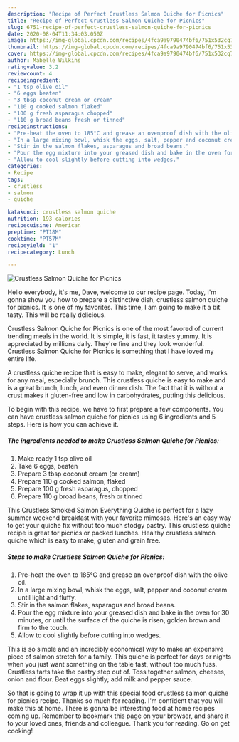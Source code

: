 ```yaml
---
description: "Recipe of Perfect Crustless Salmon Quiche for Picnics"
title: "Recipe of Perfect Crustless Salmon Quiche for Picnics"
slug: 6751-recipe-of-perfect-crustless-salmon-quiche-for-picnics
date: 2020-08-04T11:34:03.050Z
image: https://img-global.cpcdn.com/recipes/4fca9a9790474bf6/751x532cq70/crustless-salmon-quiche-for-picnics-recipe-main-photo.jpg
thumbnail: https://img-global.cpcdn.com/recipes/4fca9a9790474bf6/751x532cq70/crustless-salmon-quiche-for-picnics-recipe-main-photo.jpg
cover: https://img-global.cpcdn.com/recipes/4fca9a9790474bf6/751x532cq70/crustless-salmon-quiche-for-picnics-recipe-main-photo.jpg
author: Mabelle Wilkins
ratingvalue: 3.2
reviewcount: 4
recipeingredient:
- "1 tsp olive oil"
- "6 eggs beaten"
- "3 tbsp coconut cream or cream"
- "110 g cooked salmon flaked"
- "100 g fresh asparagus chopped"
- "110 g broad beans fresh or tinned"
recipeinstructions:
- "Pre-heat the oven to 185°C and grease an ovenproof dish with the olive oil."
- "In a large mixing bowl, whisk the eggs, salt, pepper and coconut cream until light and fluffy."
- "Stir in the salmon flakes, asparagus and broad beans."
- "Pour the egg mixture into your greased dish and bake in the oven for 30 minutes, or until the surface of the quiche is risen, golden brown and firm to the touch."
- "Allow to cool slightly before cutting into wedges."
categories:
- Recipe
tags:
- crustless
- salmon
- quiche

katakunci: crustless salmon quiche 
nutrition: 193 calories
recipecuisine: American
preptime: "PT18M"
cooktime: "PT57M"
recipeyield: "1"
recipecategory: Lunch

---
```



![Crustless Salmon Quiche for Picnics](https://img-global.cpcdn.com/recipes/4fca9a9790474bf6/751x532cq70/crustless-salmon-quiche-for-picnics-recipe-main-photo.jpg)

Hello everybody, it's me, Dave, welcome to our recipe page. Today, I'm gonna show you how to prepare a distinctive dish, crustless salmon quiche for picnics. It is one of my favorites. This time, I am going to make it a bit tasty. This will be really delicious.

Crustless Salmon Quiche for Picnics is one of the most favored of current trending meals in the world. It is simple, it is fast, it tastes yummy. It is appreciated by millions daily. They're fine and they look wonderful. Crustless Salmon Quiche for Picnics is something that I have loved my entire life.

A crustless quiche recipe that is easy to make, elegant to serve, and works for any meal, especially brunch. This crustless quiche is easy to make and is a great brunch, lunch, and even dinner dish. The fact that it is without a crust makes it gluten-free and low in carbohydrates, putting this delicious.


To begin with this recipe, we have to first prepare a few components. You can have crustless salmon quiche for picnics using 6 ingredients and 5 steps. Here is how you can achieve it.

<!--inarticleads1-->

##### The ingredients needed to make Crustless Salmon Quiche for Picnics:

1. Make ready 1 tsp olive oil
1. Take 6 eggs, beaten
1. Prepare 3 tbsp coconut cream (or cream)
1. Prepare 110 g cooked salmon, flaked
1. Prepare 100 g fresh asparagus, chopped
1. Prepare 110 g broad beans, fresh or tinned


This Crustless Smoked Salmon Everything Quiche is perfect for a lazy summer weekend breakfast with your favorite mimosas. Here&#39;s an easy way to get your quiche fix without too much stodgy pastry. This crustless quiche recipe is great for picnics or packed lunches. Healthy crustless salmon quiche which is easy to make, gluten and grain free. 

<!--inarticleads2-->

##### Steps to make Crustless Salmon Quiche for Picnics:

1. Pre-heat the oven to 185°C and grease an ovenproof dish with the olive oil.
1. In a large mixing bowl, whisk the eggs, salt, pepper and coconut cream until light and fluffy.
1. Stir in the salmon flakes, asparagus and broad beans.
1. Pour the egg mixture into your greased dish and bake in the oven for 30 minutes, or until the surface of the quiche is risen, golden brown and firm to the touch.
1. Allow to cool slightly before cutting into wedges.


This is so simple and an incredibly economical way to make an expensive piece of salmon stretch for a family. This quiche is perfect for days or nights when you just want something on the table fast, without too much fuss. Crustless tarts take the pastry step out of. Toss together salmon, cheeses, onion and flour. Beat eggs slightly; add milk and pepper sauce. 

So that is going to wrap it up with this special food crustless salmon quiche for picnics recipe. Thanks so much for reading. I'm confident that you will make this at home. There is gonna be interesting food at home recipes coming up. Remember to bookmark this page on your browser, and share it to your loved ones, friends and colleague. Thank you for reading. Go on get cooking!
